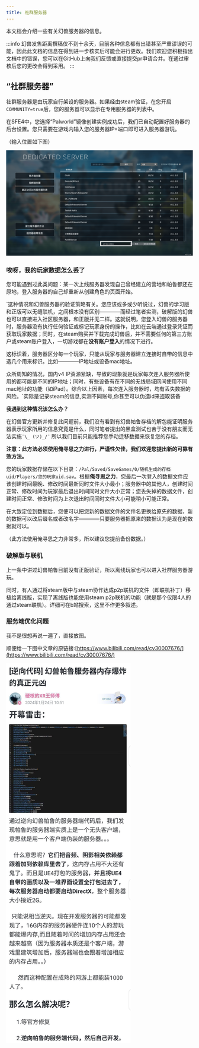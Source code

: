 ```yaml
---
title: 社群服务器
---
```

本文档会介绍一些有关幻兽服务器的信息。

:::info
幻兽发售距离撰稿仅不到十余天，目前各种信息都有出错甚至严重谬误的可能，因此此文档的信息在得到进一步核实后可能会进行更改。我们欢迎您积极指出文档中的错误，您可以在GitHub上向我们反馈或直接提交pr申请合并。在通过审核后您的更改会得到采用。
:::

## “社群服务器”

社群服务器是由玩家自行架设的服务器。如果经由steam验证，在您开启`COMMUNITY=true`后，您的服务器可以显示在专用服务器的列表中。

在SFE4中，您选择“Palworld”镜像创建实例成功后，我们已自动配置好服务器的后台设置。您只需要在游戏内输入您的服务器IP+端口即可进入服务器游玩。

（输入位置如下图）

![唉，我跟黑奴一样打了6个小时的幻兽，然后爬起来给你们写幻兽文档。](../../static/img/pages/PALbasic-1.png)

### 唉呀，我的玩家数据怎么丢了

您可能遇到过此类问题：某一次上线服务器发现自己曾经建立的营地和帕鲁都还在原地，登入服务器的自己却重新从创建角色的页面开始。

`这种情况和幻兽服务器的验证策略有关。您应该或多或少听说过，幻兽的学习版和正版可以无缝联机，之间根本没有区别————而经过笔者实测，破解版的幻兽也可以直接进入社区服务器，和正版并无二样。这就说明，您登入幻兽的服务器时，服务器没有执行任何验证或标记玩家身份的操作，比如在云端通过登录凭证而获取玩家数据；同时，在steam购买并下载完成幻兽后，并不需要任何的第三方账户或steam账户登入，一切游戏都在**没有账户登入**的情况下进行。

这标识着，服务器区分每一个玩家，只能从玩家与服务器建立连接时自带的信息中选几个用来标识。比如————IP地址或设备mac地址。

众所周知的情况，国内v4 IP资源紧缺，导致的现象就是玩家每次连入服务器所使用的都可能是不同的IP地址；同时，有些设备有在不同的无线局域网间使用不同mac地址的功能（如iPad）。综合以上因素，每次连入服务器时，均有丢失数据的风险。`实际是记录steam的信息,实测不同账号,你甚至可以伪造id来盗取装备

**我遇到这种情况该怎么办？**



在幻兽官方更新并修复此问题前，我们没有看到有幻兽帕鲁存档的解包能证明服务器表示玩家所用的信息究竟是什么，同时笔者提出的黑盒测试也苦于没有朋友而无法实施`¯\_ (ツ)_/¯` 所以我们目前只能推荐您手动迁移数据来恢复您的存档。

**注意：此方法必须使用俺寻思之力进行，严谨性欠佳，我们欢迎您提出新的可靠有效方法。**

您的玩家数据存储在以下目录：`/Pal/Saved/SaveGames/0/随机生成的存档uid/Players/您的玩家uid.sav`。根据**俺寻思之力**，您最后一次登入的数据文件应该创建时间最晚、修改时间最新同时文件大小最小；服务器中的其他人，创建时间正常、修改时间为玩家最后退出时间同时文件大小正常；您丢失掉的数据文件，创建时间正常、修改时间为上次退出时间同时文件大小可能稍小可能正常。

在大致定位到数据后，您便可以把您新的数据文件的文件名更换给原先的数据，新的数据可以改后缀名或者改名字————只要服务器把原来的数据认为是现在的数据就可以。

（此方法使用俺寻思之力非常多，所以建议您提前备份数据。）

### 破解版与联机

上一条中讲过幻兽帕鲁目前没有正版验证，所以离线玩家也可以进入社群服务器游玩。

同时，有人通过将steam版中与steam协作达成p2p联机的文件（即联机补丁）移植给离线版，实现了离线版也能使用steam p2p联机的功能（就是那个仅限4人的通过steam联机）。详细可在b站搜索，这里不作更多叙述。

### 服务端优化问题

我不是很想再说一遍了，直接放图。

顺便给一下图中文章的原链接:[https://www.bilibili.com/read/cv30007676/](https://www.bilibili.com/read/cv30007676/)
<!-- 我也不清楚这给了个什么逆天双重恋接。哦恋爱循环连接真好看-->
![唉，水pr水commit](../../static/img/pages/PALbasic-2.png)

